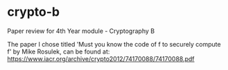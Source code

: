 # crypto-b
Paper review for 4th Year module - Cryptography B

The paper I chose titled 'Must you know the code of f to securely compute f' by Mike Rosulek, can be found at: https://www.iacr.org/archive/crypto2012/74170088/74170088.pdf
